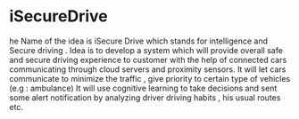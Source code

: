 # iSecureDrive
he Name of the idea is iSecure Drive which stands for intelligence and Secure driving .  Idea is to develop a system which will provide overall safe and secure driving experience to customer with the help of connected cars communicating through cloud servers and proximity sensors.  It will let cars communicate to minimize the traffic , give priority to certain type of vehicles (e.g : ambulance)  It will use cognitive learning to take decisions and sent some alert notification by analyzing driver driving habits , his usual routes etc.
